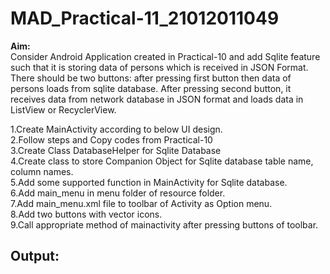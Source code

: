 # MAD_Practical-11_21012011049
<b>Aim:</b> <br>
Consider Android Application created in Practical-10 and add Sqlite feature such that it is storing data of persons which is received in JSON Format. There should be two buttons: after pressing first button then data of persons loads from sqlite database. After pressing second button, it receives data from network database in JSON format and loads data in ListView or RecyclerView.

1.Create MainActivity according to below UI design. <br>
2.Follow steps and Copy codes from Practical-10 <br>
3.Create Class DatabaseHelper for Sqlite Database <br>
4.Create class to store Companion Object for Sqlite database table name, column names. <br>
5.Add some supported function in MainActivity for Sqlite database. <br>
6.Add main_menu in menu folder of resource folder. <br>
7.Add main_menu.xml file to toolbar of Activity as Option menu. <br>
8.Add two buttons with vector icons. <br>
9.Call appropriate method of mainactivity after pressing buttons of toolbar. <br>
<h2>Output:</h2>
